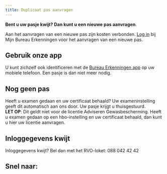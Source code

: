 ```yaml
---
title: Duplicaat pas aanvragen
---
```


**Bent u uw pasje kwijt? Dan kunt u een nieuwe pas aanvragen**.

Aan het aanvragen van een nieuwe pas zijn kosten verbonden. [Log in](/mijn-bureau-erkenningen/login) bij Mijn Bureau Erkenningen voor het aanvragen van een nieuwe pas.

## Gebruik onze app

U kunt zichzelf ook identificeren met de [Bureau Erkenningen app](/mijn-bureau-erkenningen/be-app/) op uw mobiele telefoon. Een pasje is dan niet meer nodig.

## Nog geen pas

Heeft u examen gedaan en uw certificaat behaald? Uw exameninstelling geeft dit automatisch aan ons door. Uw pasje krijgt u thuisgestuurd. \
**LET OP**: Dit geldt niet voor de licentie Adviseren Gewasbescherming. Heeft u examen gedaan op een hbo-instelling en uw certificaat behaald, dan kunt u hier uw licentie aanvragen.

## Inloggegevens kwijt

Inloggegevens kwijt? Bel dan met het RVO-loket: 088 042 42 42

## Snel naar:

<link-container>
<link-button link='{"name": "inloggen","url": "/mijn-bureau-erkenningen/inloggen"}' ></link-button>
<link-button link='{"name": "Inloggegevens kwijt","url": "/mijn bureau erkenningen/inloggegevens-kwijt"}' ></link-button>
<link-button link='{"name": "Bureau Erkenningen app","url": "/mijn-bureau-erkenningen/be-app"}'></link-button>
<link-button link='{"name": "Licentie aanvragen","url": "/licenties/licentie-aanvragen"}'></link-button>
</link-container>
